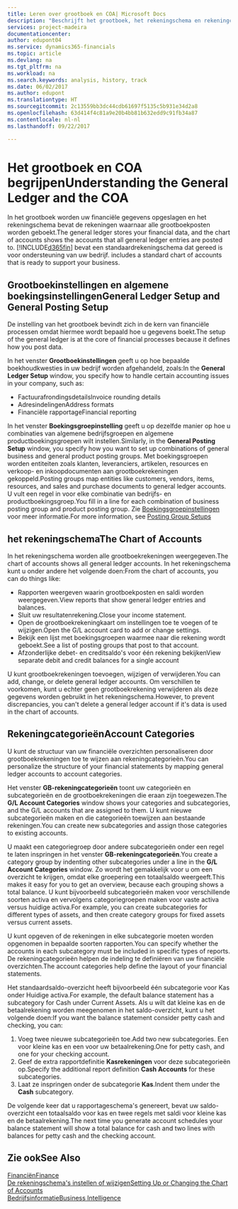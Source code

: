 ```yaml
---
title: Leren over grootboek en COA| Microsoft Docs
description: "Beschrijft het grootboek, het rekeningschema en rekeningcategorieën."
services: project-madeira
documentationcenter: 
author: edupont04
ms.service: dynamics365-financials
ms.topic: article
ms.devlang: na
ms.tgt_pltfrm: na
ms.workload: na
ms.search.keywords: analysis, history, track
ms.date: 06/02/2017
ms.author: edupont
ms.translationtype: HT
ms.sourcegitcommit: 2c13559bb3dc44cdb61697f5135c5b931e34d2a8
ms.openlocfilehash: 63d414f4c81a9e20b4bb81b632edd9c91fb34a87
ms.contentlocale: nl-nl
ms.lasthandoff: 09/22/2017

---
```

# <a name="understanding-the-general-ledger-and-the-coa"></a><span data-ttu-id="a058c-103">Het grootboek en COA begrijpen</span><span class="sxs-lookup"><span data-stu-id="a058c-103">Understanding the General Ledger and the COA</span></span>
<span data-ttu-id="a058c-104">In het grootboek worden uw financiële gegevens opgeslagen en het rekeningschema bevat de rekeningen waarnaar alle grootboekposten worden geboekt.</span><span class="sxs-lookup"><span data-stu-id="a058c-104">The general ledger stores your financial data, and the chart of accounts shows the accounts that all general ledger entries are posted to.</span></span> [!INCLUDE[d365fin](includes/d365fin_md.md)]<span data-ttu-id="a058c-105"> bevat een standaardrekeningschema dat gereed is voor ondersteuning van uw bedrijf.</span><span class="sxs-lookup"><span data-stu-id="a058c-105"> includes a standard chart of accounts that is ready to support your business.</span></span>

## <a name="general-ledger-setup-and-general-posting-setup"></a><span data-ttu-id="a058c-106">Grootboekinstellingen en algemene boekingsinstellingen</span><span class="sxs-lookup"><span data-stu-id="a058c-106">General Ledger Setup and General Posting Setup</span></span>
<span data-ttu-id="a058c-107">De instelling van het grootboek bevindt zich in de kern van financiële processen omdat hiermee wordt bepaald hoe u gegevens boekt.</span><span class="sxs-lookup"><span data-stu-id="a058c-107">The setup of the general ledger is at the core of financial processes because it defines how you post data.</span></span>  

<span data-ttu-id="a058c-108">In het venster **Grootboekinstellingen** geeft u op hoe bepaalde boekhoudkwesties in uw bedrijf worden afgehandeld, zoals:</span><span class="sxs-lookup"><span data-stu-id="a058c-108">In the **General Ledger Setup** window, you specify how to handle certain accounting issues in your company, such as:</span></span>  

* <span data-ttu-id="a058c-109">Factuurafrondingsdetails</span><span class="sxs-lookup"><span data-stu-id="a058c-109">Invoice rounding details</span></span>  
* <span data-ttu-id="a058c-110">Adresindelingen</span><span class="sxs-lookup"><span data-stu-id="a058c-110">Address formats</span></span>  
* <span data-ttu-id="a058c-111">Financiële rapportage</span><span class="sxs-lookup"><span data-stu-id="a058c-111">Financial reporting</span></span>  

<span data-ttu-id="a058c-112">In het venster **Boekingsgroepinstelling** geeft u op dezelfde manier op hoe u combinaties van algemene bedrijfsgroepen en algemene productboekingsgroepen wilt instellen.</span><span class="sxs-lookup"><span data-stu-id="a058c-112">Similarly, in the **General Posting Setup** window, you specify how you want to set up combinations of general business and general product posting groups.</span></span> <span data-ttu-id="a058c-113">Met boekingsgroepen worden entiteiten zoals klanten, leveranciers, artikelen, resources en verkoop- en inkoopdocumenten aan grootboekrekeningen gekoppeld.</span><span class="sxs-lookup"><span data-stu-id="a058c-113">Posting groups map entities like customers, vendors, items, resources, and sales and purchase documents to general ledger accounts.</span></span> <span data-ttu-id="a058c-114">U vult een regel in voor elke combinatie van bedrijfs- en productboekingsgroep.</span><span class="sxs-lookup"><span data-stu-id="a058c-114">You fill in a line for each combination of business posting group and product posting group.</span></span> <span data-ttu-id="a058c-115">Zie [Boekingsgroepinstellingen](finance-posting-groups.md) voor meer informatie.</span><span class="sxs-lookup"><span data-stu-id="a058c-115">For more information, see [Posting Group Setups](finance-posting-groups.md)</span></span>  

## <a name="the-chart-of-accounts"></a><span data-ttu-id="a058c-116">het rekeningschema</span><span class="sxs-lookup"><span data-stu-id="a058c-116">The Chart of Accounts</span></span>
<span data-ttu-id="a058c-117">In het rekeningschema worden alle grootboekrekeningen weergegeven.</span><span class="sxs-lookup"><span data-stu-id="a058c-117">The chart of accounts shows all general ledger accounts.</span></span> <span data-ttu-id="a058c-118">In het rekeningschema kunt u onder andere het volgende doen:</span><span class="sxs-lookup"><span data-stu-id="a058c-118">From the chart of accounts, you can do things like:</span></span>  

* <span data-ttu-id="a058c-119">Rapporten weergeven waarin grootboekposten en saldi worden weergegeven.</span><span class="sxs-lookup"><span data-stu-id="a058c-119">View reports that show general ledger entries and balances.</span></span>  
* <span data-ttu-id="a058c-120">Sluit uw resultatenrekening.</span><span class="sxs-lookup"><span data-stu-id="a058c-120">Close your income statement.</span></span>  
* <span data-ttu-id="a058c-121">Open de grootboekrekeningkaart om instellingen toe te voegen of te wijzigen.</span><span class="sxs-lookup"><span data-stu-id="a058c-121">Open the G/L account card to add or change settings.</span></span>  
* <span data-ttu-id="a058c-122">Bekijk een lijst met boekingsgroepen waarmee naar die rekening wordt geboekt.</span><span class="sxs-lookup"><span data-stu-id="a058c-122">See a list of posting groups that post to that account.</span></span>
* <span data-ttu-id="a058c-123">Afzonderlijke debet- en creditsaldo's voor één rekening bekijken</span><span class="sxs-lookup"><span data-stu-id="a058c-123">View separate debit and credit balances for a single account</span></span>  

<span data-ttu-id="a058c-124">U kunt grootboekrekeningen toevoegen, wijzigen of verwijderen.</span><span class="sxs-lookup"><span data-stu-id="a058c-124">You can add, change, or delete general ledger accounts.</span></span> <span data-ttu-id="a058c-125">Om verschillen te voorkomen, kunt u echter geen grootboekrekening verwijderen als deze gegevens worden gebruikt in het rekeningschema.</span><span class="sxs-lookup"><span data-stu-id="a058c-125">However, to prevent discrepancies, you can't delete a general ledger account if it's data is used in the chart of accounts.</span></span>  

## <a name="account-categories"></a><span data-ttu-id="a058c-126">Rekeningcategorieën</span><span class="sxs-lookup"><span data-stu-id="a058c-126">Account Categories</span></span>
<span data-ttu-id="a058c-127">U kunt de structuur van uw financiële overzichten personaliseren door grootboekrekeningen toe te wijzen aan rekeningcategorieën.</span><span class="sxs-lookup"><span data-stu-id="a058c-127">You can personalize the structure of your financial statements by mapping general ledger accounts to account categories.</span></span>  

<span data-ttu-id="a058c-128">Het venster **GB-rekeningcategorieën** toont uw categorieën en subcategorieën en de grootboekrekeningen die eraan zijn toegewezen.</span><span class="sxs-lookup"><span data-stu-id="a058c-128">The **G/L Account Categories** window shows your categories and subcategories, and the G/L accounts that are assigned to them.</span></span> <span data-ttu-id="a058c-129">U kunt nieuwe subcategorieën maken en die categorieën toewijzen aan bestaande rekeningen.</span><span class="sxs-lookup"><span data-stu-id="a058c-129">You can create new subcategories and assign those categories to existing accounts.</span></span>  

<span data-ttu-id="a058c-130">U maakt een categoriegroep door andere subcategorieën onder een regel te laten inspringen in het venster **GB-rekeningcategorieën**.</span><span class="sxs-lookup"><span data-stu-id="a058c-130">You create a category group by indenting other subcategories under a line in the **G/L Account Categories** window.</span></span> <span data-ttu-id="a058c-131">Zo wordt het gemakkelijk voor u om een overzicht te krijgen, omdat elke groepering een totaalsaldo weergeeft.</span><span class="sxs-lookup"><span data-stu-id="a058c-131">This makes it easy for you to get an overview, because each grouping shows a total balance.</span></span> <span data-ttu-id="a058c-132">U kunt bijvoorbeeld subcategorieën maken voor verschillende soorten activa en vervolgens categoriegroepen maken voor vaste activa versus huidige activa.</span><span class="sxs-lookup"><span data-stu-id="a058c-132">For example, you can create subcategories for different types of assets, and then create category groups for fixed assets versus current assets.</span></span>  

<span data-ttu-id="a058c-133">U kunt opgeven of de rekeningen in elke subcategorie moeten worden opgenomen in bepaalde soorten rapporten.</span><span class="sxs-lookup"><span data-stu-id="a058c-133">You can specify whether the accounts in each subcategory must be included in specific types of reports.</span></span> <span data-ttu-id="a058c-134">De rekeningcategorieën helpen de indeling te definiëren van uw financiële overzichten.</span><span class="sxs-lookup"><span data-stu-id="a058c-134">The account categories help define the layout of your financial statements.</span></span>  

<span data-ttu-id="a058c-135">Het standaardsaldo-overzicht heeft bijvoorbeeld één subcategorie voor Kas onder Huidige activa.</span><span class="sxs-lookup"><span data-stu-id="a058c-135">For example, the default balance statement has a subcategory for Cash under Current Assets.</span></span> <span data-ttu-id="a058c-136">Als u wilt dat kleine kas en de betaalrekening worden meegenomen in het saldo-overzicht, kunt u het volgende doen:</span><span class="sxs-lookup"><span data-stu-id="a058c-136">If you want the balance statement consider petty cash and checking, you can:</span></span>  

1. <span data-ttu-id="a058c-137">Voeg twee nieuwe subcategorieën toe.</span><span class="sxs-lookup"><span data-stu-id="a058c-137">Add two new subcategories.</span></span> <span data-ttu-id="a058c-138">Een voor kleine kas en een voor uw betaalrekening.</span><span class="sxs-lookup"><span data-stu-id="a058c-138">One for petty cash, and one for your checking account.</span></span>  
2. <span data-ttu-id="a058c-139">Geef de extra rapportdefinitie **Kasrekeningen** voor deze subcategorieën op.</span><span class="sxs-lookup"><span data-stu-id="a058c-139">Specify the additional report definition **Cash Accounts** for these subcategories.</span></span>  
3. <span data-ttu-id="a058c-140">Laat ze inspringen onder de subcategorie **Kas**.</span><span class="sxs-lookup"><span data-stu-id="a058c-140">Indent them under the **Cash** subcategory.</span></span>  

<span data-ttu-id="a058c-141">De volgende keer dat u rapportageschema's genereert, bevat uw saldo-overzicht een totaalsaldo voor kas en twee regels met saldi voor kleine kas en de betaalrekening.</span><span class="sxs-lookup"><span data-stu-id="a058c-141">The next time you generate account schedules your balance statement will show a total balance for cash and two lines with balances for petty cash and the checking account.</span></span>  

## <a name="see-also"></a><span data-ttu-id="a058c-142">Zie ook</span><span class="sxs-lookup"><span data-stu-id="a058c-142">See Also</span></span>
[<span data-ttu-id="a058c-143">Financiën</span><span class="sxs-lookup"><span data-stu-id="a058c-143">Finance</span></span>](finance.md)  
[<span data-ttu-id="a058c-144">De rekeningschema's instellen of wijzigen</span><span class="sxs-lookup"><span data-stu-id="a058c-144">Setting Up or Changing the Chart of Accounts</span></span>](finance-setup-chart-accounts.md)  
[<span data-ttu-id="a058c-145">Bedrijfsinformatie</span><span class="sxs-lookup"><span data-stu-id="a058c-145">Business Intelligence</span></span>](bi.md)  

